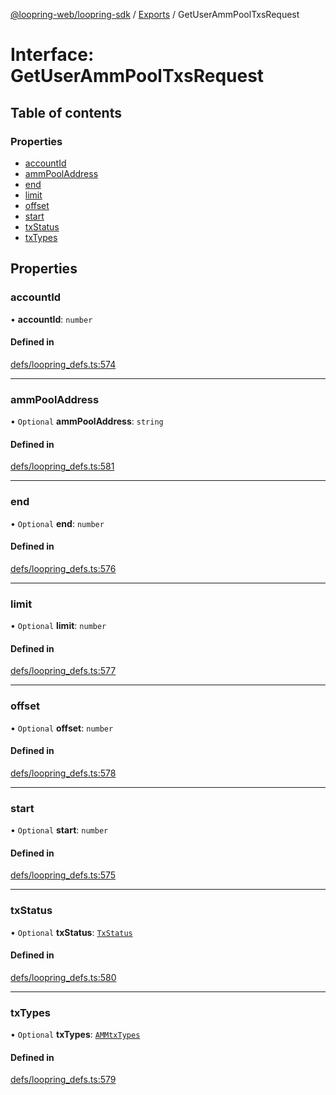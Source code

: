 [@loopring-web/loopring-sdk](../README.md) / [Exports](../modules.md) / GetUserAmmPoolTxsRequest

# Interface: GetUserAmmPoolTxsRequest

## Table of contents

### Properties

- [accountId](GetUserAmmPoolTxsRequest.md#accountid)
- [ammPoolAddress](GetUserAmmPoolTxsRequest.md#ammpooladdress)
- [end](GetUserAmmPoolTxsRequest.md#end)
- [limit](GetUserAmmPoolTxsRequest.md#limit)
- [offset](GetUserAmmPoolTxsRequest.md#offset)
- [start](GetUserAmmPoolTxsRequest.md#start)
- [txStatus](GetUserAmmPoolTxsRequest.md#txstatus)
- [txTypes](GetUserAmmPoolTxsRequest.md#txtypes)

## Properties

### accountId

• **accountId**: `number`

#### Defined in

[defs/loopring_defs.ts:574](https://github.com/Loopring/loopring_sdk/blob/1b21a8d/src/defs/loopring_defs.ts#L574)

___

### ammPoolAddress

• `Optional` **ammPoolAddress**: `string`

#### Defined in

[defs/loopring_defs.ts:581](https://github.com/Loopring/loopring_sdk/blob/1b21a8d/src/defs/loopring_defs.ts#L581)

___

### end

• `Optional` **end**: `number`

#### Defined in

[defs/loopring_defs.ts:576](https://github.com/Loopring/loopring_sdk/blob/1b21a8d/src/defs/loopring_defs.ts#L576)

___

### limit

• `Optional` **limit**: `number`

#### Defined in

[defs/loopring_defs.ts:577](https://github.com/Loopring/loopring_sdk/blob/1b21a8d/src/defs/loopring_defs.ts#L577)

___

### offset

• `Optional` **offset**: `number`

#### Defined in

[defs/loopring_defs.ts:578](https://github.com/Loopring/loopring_sdk/blob/1b21a8d/src/defs/loopring_defs.ts#L578)

___

### start

• `Optional` **start**: `number`

#### Defined in

[defs/loopring_defs.ts:575](https://github.com/Loopring/loopring_sdk/blob/1b21a8d/src/defs/loopring_defs.ts#L575)

___

### txStatus

• `Optional` **txStatus**: [`TxStatus`](../enums/TxStatus.md)

#### Defined in

[defs/loopring_defs.ts:580](https://github.com/Loopring/loopring_sdk/blob/1b21a8d/src/defs/loopring_defs.ts#L580)

___

### txTypes

• `Optional` **txTypes**: [`AMMtxTypes`](../enums/AMMtxTypes.md)

#### Defined in

[defs/loopring_defs.ts:579](https://github.com/Loopring/loopring_sdk/blob/1b21a8d/src/defs/loopring_defs.ts#L579)
